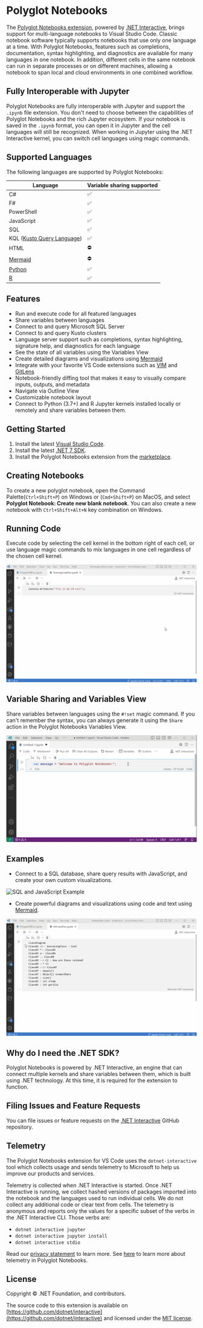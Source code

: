# Polyglot Notebooks

The [Polyglot Notebooks extension](https://marketplace.visualstudio.com/items?itemName=ms-dotnettools.dotnet-interactive-vscode), powered by [.NET Interactive](https://github.com/dotnet/interactive), brings support for multi-language notebooks to Visual Studio Code. Classic notebook software typically supports notebooks that use only one language at a time. With Polyglot Notebooks, features such as completions, documentation, syntax highlighting, and diagnostics are available for many languages in one notebook. In addition, different cells in the same notebook can run in separate processes or on different machines, allowing a notebook to span local and cloud environments in one combined workflow.

## Fully Interoperable with Jupyter

Polyglot Notebooks are fully interoperable with Jupyter and support the `.ipynb` file extension. You don't need to choose between the capabilities of Polyglot Notebooks and the rich Jupyter ecosystem. If your notebook is saved in the `.ipynb` format, you can open it in Jupyter and the cell languages will still be recognized. When working in Jupyter using the .NET Interactive kernel, you can switch cell languages using magic commands. 

## Supported Languages

The following languages are supported by Polyglot Notebooks:

| Language                                    | Variable sharing supported |
|---------------------------------------------|-------------------------------------------------------|
| C#                                          |        ✅                 |
| F#                                          |        ✅                 |   
| PowerShell                                  |        ✅                 |          
| JavaScript                                  |        ✅                 |          
| SQL                                         |        ✅                 |   
| KQL ([Kusto Query Language](https://learn.microsoft.com/en-us/azure/data-explorer/kusto/query/))    |        ✅       |       
| HTML                                        |        ⛔                 |     
| [Mermaid](https://mermaid.js.org/intro/)    |        ⛔                 |        
| [Python](https://github.com/dotnet/interactive/blob/main/docs/jupyter-in-polyglot-notebooks.md)     |        ✅       |
| [R](https://github.com/dotnet/interactive/blob/main/docs/jupyter-in-polyglot-notebooks.md)          |        ✅       |          
  
## Features

- Run and execute code for all featured languages
- Share variables between languages
- Connect to and query Microsoft SQL Server
- Connect to and query Kusto clusters
- Language server support such as completions, syntax highlighting, signature help, and diagnostics for each language
- See the state of all variables using the Variables View
- Create detailed diagrams and visualizations using [Mermaid](https://mermaid-js.github.io/mermaid/#/)
- Integrate with your favorite VS Code extensions such as [VIM](https://marketplace.visualstudio.com/items?itemName=vscodevim.vim) and [GitLens](https://marketplace.visualstudio.com/items?itemName=eamodio.gitlens)
- Notebook-friendly diffing tool that makes it easy to visually compare inputs, outputs, and metadata
- Navigate via Outline View
- Customizable notebook layout
- Connect to Python (3.7+) and R Jupyter kernels installed locally or remotely and share variables between them.

## Getting Started

1.  Install the latest [Visual Studio Code](https://code.visualstudio.com/).
2.  Install the latest [.NET 7 SDK](https://dotnet.microsoft.com/en-us/download).
3.  Install the Polyglot Notebooks extension from the [marketplace](https://marketplace.visualstudio.com/items?itemName=ms-dotnettools.dotnet-interactive-vscode).

## Creating Notebooks

To create a new polyglot notebook, open the Command Palette(`Ctrl+Shift+P`) on Windows or (`Cmd+Shift+P`) on MacOS, and select **Polyglot Notebook: Create new blank notebook**. You can also create a new notebook with `Ctrl+Shift+Alt+N` key combination on Windows. 

## Running Code

Execute code by selecting the cell kernel in the bottom right of each cell, or use language magic commands to mix languages in one cell regardless of the chosen cell kernel. 

![Running Code](https://github.com/dotnet/interactive/raw/main/images/RunningCodeExample.gif)

## Variable Sharing and Variables View 

Share variables between languages using the `#!set` magic command. If you can't remember the syntax, you can always generate it using the `Share` action in the Polyglot Notebooks Variables View. 

![Variable Sharing with the Variables View](https://github.com/dotnet/interactive/raw/main/images/variable-sharing-with-variables-view.gif)

## Examples 

 - Connect to a SQL database, share query results with JavaScript, and create your own custom visualizations.

![SQL and JavaScript Example](https://github.com/dotnet/interactive/raw/main/images/SQLJavaScript.gif)

 - Create powerful diagrams and visualizations using code and text using [Mermaid](https://mermaid-js.github.io/mermaid/#/).

![Mermaid Example](https://github.com/dotnet/interactive/raw/main/images/MermaidExample.gif)

## Why do I need the .NET SDK? 

Polyglot Notebooks is powered by .NET Interactive, an engine that can connect multiple kernels and share variables between them, which is built using .NET technology. At this time, it is required for the extension to function.

## Filing Issues and Feature Requests

You can file issues or feature requests on the [.NET Interactive](https://github.com/dotnet/interactive/issues/new/choose) GitHub repository. 

## Telemetry

The Polyglot Notebooks extension for VS Code uses the `dotnet-interactive` tool which collects usage and sends telemetry to Microsoft to help us improve our products and services. 

Telemetry is collected when .NET Interactive is started. Once .NET Interactive is running, we collect hashed versions of packages imported into the notebook and the languages used to run individual cells. We do not collect any additional code or clear text from cells. The telemetry is anonymous and reports only the values for a specific subset of the verbs in the .NET Interactive CLI. Those verbs are:

* `dotnet interactive jupyter`
* `dotnet interactive jupyter install`
* `dotnet interactive stdio`

Read our [privacy statement](https://go.microsoft.com/fwlink/?LinkId=521839) to learn more.  See [here](https://github.com/dotnet/interactive/tree/main/docs#telemetry) to learn more about telemetry in Polyglot Notebooks. 

## License

Copyright © .NET Foundation, and contributors.

The source code to this extension is available on [https://github.com/dotnet/interactive](https://github.com/dotnet/interactive) and licensed under the [MIT license](https://github.com/dotnet/interactive/blob/main/License.txt).
